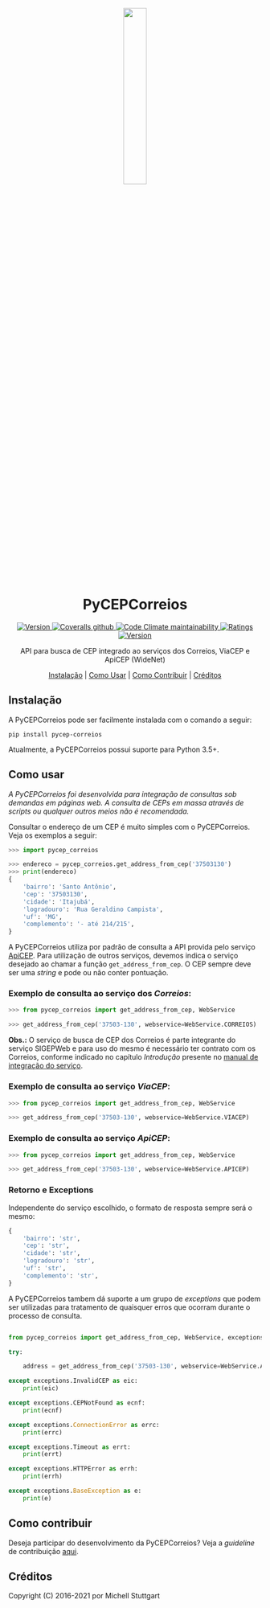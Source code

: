 
<h1 align="center">
  <br>
  <a href="https://pypi.org/project/pycep-correios/">
  <img src="https://raw.githubusercontent.com/mstuttgart/pycep-correios/develop/.img/logo.jpg" width="30%"></a>
  <br>
  PyCEPCorreios
  <br>
</h1>

<p align="center">
  <a href="https://github.com/mstuttgart/pycep-correios/actions?query=workflow%3A%22Github+CI%22">
    <img src="https://img.shields.io/github/workflow/status/mstuttgart/pycep-correios/Github%20CI/develop?label=Github%20CI&logo=Github&style=flat-square" alt="Version">
  </a>
  <a href="https://coveralls.io/github/mstuttgart/pycep-correios">
    <img alt="Coveralls github" src="https://img.shields.io/coveralls/github/mstuttgart/pycep-correios?style=flat-square">
  </a>
  <a href="https://codeclimate.com/github/mstuttgart/pycep-correios">
      <img alt="Code Climate maintainability" src="https://img.shields.io/codeclimate/maintainability/mstuttgart/pycep-correios.svg?style=flat-square">
  </a>
  <a href="https://pypi.org/project/pycep-correios">
      <img src="https://img.shields.io/pypi/v/pycep-correios.svg?style=flat-square" alt="Ratings">
  </a>
  <a href="https://pypi.org/project/pycep-correios/">
      <img src="https://img.shields.io/pypi/pyversions/pycep-correios.svg?style=flat-square" alt="Version">
  </a>
</p>

<p align="center">API para busca de CEP integrado ao serviços dos Correios, ViaCEP e ApiCEP (WideNet)</p>

<p align="center">
  <a href="#instalação">Instalação</a> |
  <a href="#como-usar">Como Usar</a> |
  <a href="#como-contribuir">Como Contribuir</a> |
  <a href="#créditos">Créditos</a>
</p>


## Instalação

A PyCEPCorreios pode ser facilmente instalada com o comando a seguir:

```
pip install pycep-correios
```

Atualmente, a PyCEPCorreios possui suporte para Python 3.5+.

## Como usar

*A PyCEPCorreios foi desenvolvida para integração de consultas sob demandas em páginas web. A consulta de CEPs em massa através de *scripts* ou qualquer outros meios não é recomendada.*

Consultar o endereço de um CEP é muito simples com o PyCEPCorreios. Veja os exemplos a seguir:

```python
>>> import pycep_correios

>>> endereco = pycep_correios.get_address_from_cep('37503130')
>>> print(endereco)
{
    'bairro': 'Santo Antônio',
    'cep': '37503130',
    'cidade': 'Itajubá',
    'logradouro': 'Rua Geraldino Campista',
    'uf': 'MG',
    'complemento': '- até 214/215',
}
```

A PyCEPCorreios utiliza por padrão de consulta a API provida pelo serviço [ApiCEP](https://apicep.com/). Para utilização de outros serviços, devemos indica o serviço desejado ao chamar a função `get_address_from_cep`. O CEP sempre deve ser uma *string* e pode ou não conter pontuação.

### Exemplo de consulta ao serviço dos *Correios*:

```python
>>> from pycep_correios import get_address_from_cep, WebService

>>> get_address_from_cep('37503-130', webservice=WebService.CORREIOS)
```

**Obs.:** O serviço de busca de CEP dos Correios é parte integrante do serviço SIGEPWeb e para uso do mesmo é necessário ter contrato com os Correios, conforme indicado no capítulo *Introdução* presente no [manual de integração do serviço](http://www.corporativo.correios.com.br/encomendas/sigepweb/doc/Manual_de_Implementacao_do_Web_Service_SIGEP_WEB.pdf).

### Exemplo de consulta ao serviço *ViaCEP*:


```python
>>> from pycep_correios import get_address_from_cep, WebService

>>> get_address_from_cep('37503-130', webservice=WebService.VIACEP)
```

### Exemplo de consulta ao serviço *ApiCEP*:


```python
>>> from pycep_correios import get_address_from_cep, WebService

>>> get_address_from_cep('37503-130', webservice=WebService.APICEP)
```

### Retorno e Exceptions

Independente do serviço escolhido, o formato de resposta sempre será o mesmo:

```python
{
    'bairro': 'str',
    'cep': 'str',
    'cidade': 'str',
    'logradouro': 'str',
    'uf': 'str',
    'complemento': 'str',
}
```

A PyCEPCorreios tambem dá suporte a um grupo de *exceptions* que podem ser utilizadas para tratamento de quaisquer erros que ocorram durante o processo de consulta.

```python

from pycep_correios import get_address_from_cep, WebService, exceptions

try:

    address = get_address_from_cep('37503-130', webservice=WebService.APICEP)

except exceptions.InvalidCEP as eic:
    print(eic)

except exceptions.CEPNotFound as ecnf:
    print(ecnf)

except exceptions.ConnectionError as errc:
    print(errc)

except exceptions.Timeout as errt:
    print(errt)

except exceptions.HTTPError as errh:
    print(errh)

except exceptions.BaseException as e:
    print(e)

```

## Como contribuir

Deseja participar do desenvolvimento da PyCEPCorreios? Veja a *guideline* de contribuição [aqui](CONTRIBUTING.md).

## Créditos

Copyright (C) 2016-2021 por Michell Stuttgart
